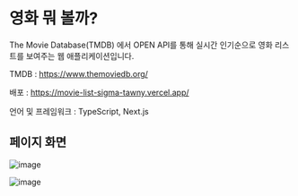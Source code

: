 # 영화 뭐 볼까?

The Movie Database(TMDB) 에서 OPEN API를 통해 실시간 인기순으로 영화 리스트를 보여주는 웹 애플리케이션입니다.


TMDB : https://www.themoviedb.org/

배포 : https://movie-list-sigma-tawny.vercel.app/

언어 및 프레임워크 : TypeScript, Next.js

## 페이지 화면

![image](https://github.com/kohjp/movie-list/assets/115775319/c1ea3179-f904-42cb-9994-fff157dea91e)


![image](https://github.com/kohjp/movie-list/assets/115775319/9dccd1e2-96dd-4764-824e-c1a7f4a4b6ee)
